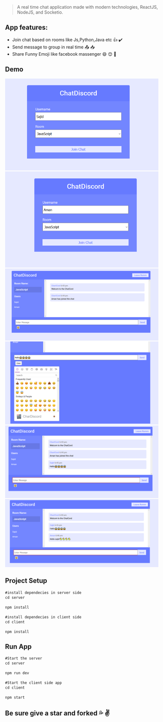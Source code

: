 > A real time chat application made with modern technologies, ReactJS, NodeJS, and Socketio.

## App features:

- Join chat based on rooms like Js,Python,Java etc :thumbsup: :heavy_check_mark:
- Send message to group in real time :outbox_tray: :inbox_tray:
- Share Funny Emoji like facebook massenger :smile: :blush: :money_mouth_face:

## Demo

![one](assests/one.PNG)
![two](assests/two.PNG)
![three](assests/three.PNG)
![four](assests/four.PNG)
![five](assests/five.PNG)
![six](assests/six.PNG)

## Project Setup

```
#install dependecies in server side
cd server

npm install

#install dependecies in client side
cd client

npm install
```

## Run App

```
#Start the server
cd server

npm run dev

#Start the client side app
cd client

npm start

```

## Be sure give a star and forked :sweat_drops: :v:
